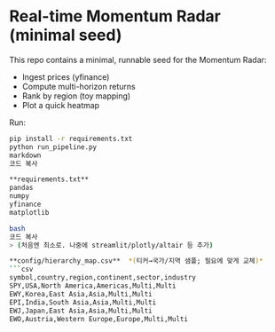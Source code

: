 # Real-time Momentum Radar (minimal seed)

This repo contains a minimal, runnable seed for the Momentum Radar:
- Ingest prices (yfinance)
- Compute multi-horizon returns
- Rank by region (toy mapping)
- Plot a quick heatmap

Run:
```bash
pip install -r requirements.txt
python run_pipeline.py
markdown
코드 복사

**requirements.txt**
pandas
numpy
yfinance
matplotlib

bash
코드 복사
> (처음엔 최소로. 나중에 streamlit/plotly/altair 등 추가)

**config/hierarchy_map.csv**  *(티커→국가/지역 샘플; 필요에 맞게 교체)*
```csv
symbol,country,region,continent,sector,industry
SPY,USA,North America,Americas,Multi,Multi
EWY,Korea,East Asia,Asia,Multi,Multi
EPI,India,South Asia,Asia,Multi,Multi
EWJ,Japan,East Asia,Asia,Multi,Multi
EWO,Austria,Western Europe,Europe,Multi,Multi
